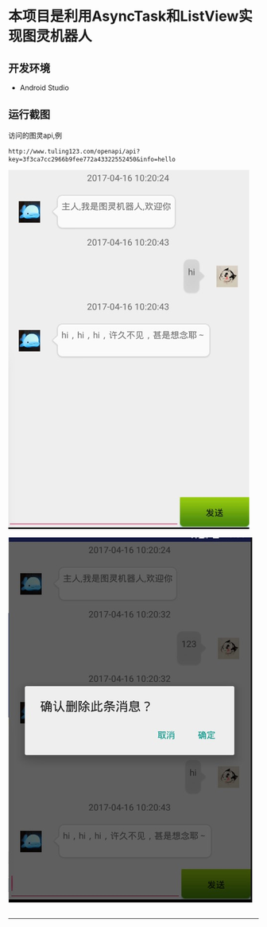 # 本项目是利用AsyncTask和ListView实现图灵机器人

## 开发环境

* Android Studio

## 运行截图

访问的图灵api,例
```
http://www.tuling123.com/openapi/api?key=3f3ca7cc2966b9fee772a43322552450&info=hello
```

![](./imgs/01.jpg)

![](./imgs/02.jpg)


## 


---